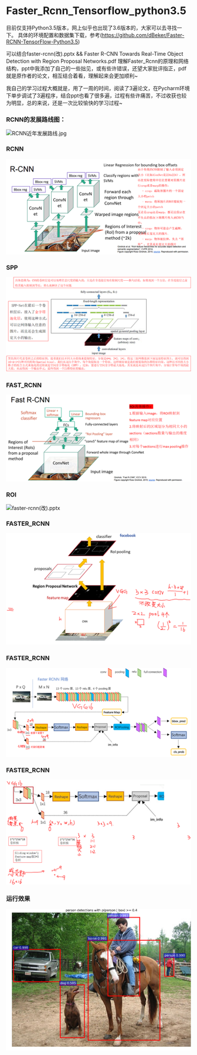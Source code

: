 # Faster_Rcnn_Tensorflow_python3.5
目前仅支持Python3.5版本，网上似乎也出现了3.6版本的，大家可以去寻找一下。
具体的环境配置和数据集下载，参考(https://github.com/dBeker/Faster-RCNN-TensorFlow-Python3.5)

可以结合faster-rcnn(改).pptx && Faster R-CNN Towards Real-Time Object Detection with Region Proposal Networks.pdf 理解Faster_Rcnn的原理和网络结构，ppt中我添加了自己的一些拙见，或有些许错误，还望大家批评指正，pdf就是原作者的论文，相互结合着看，理解起来会更加顺利~

我自己的学习过程大概就是，用了一周的时间，阅读了3遍论文，在Pycharm环境下单步调试了3遍程序，结合ppt也看了很多遍，过程有些许痛苦，不过收获也较为明显，总的来说，还是一次比较愉快的学习过程~

### RCNN的发展路线图：
![RCNN近年发展路线.jpg](https://github.com/ztoString/Faster_Rcnn_Tensorflow_python3.5/raw/master/RCNN近年发展路线.jpg)

### RCNN
![faster-rcnn(改).pptx](https://github.com/ztoString/ImageRepository/raw/master/Faster_Rcnn_Tensorflow_python3.5/RCNN.png)

### SPP
![faster-rcnn(改).pptx](https://github.com/ztoString/ImageRepository/raw/master/Faster_Rcnn_Tensorflow_python3.5/SPP.png)

### FAST_RCNN
![faster-rcnn(改).pptx](https://github.com/ztoString/ImageRepository/raw/master/Faster_Rcnn_Tensorflow_python3.5/Fast_Rcnn.png)

### ROI
![faster-rcnn(改).pptx](https://img-blog.csdn.net/20180511113933913?watermark/2/text/aHR0cHM6Ly9ibG9nLmNzZG4ubmV0L3UwMTE0MzY0Mjk=/font/5a6L5L2T/fontsize/400/fill/I0JBQkFCMA==/dissolve/70)

### FASTER_RCNN
![faster-rcnn(改).pptx](https://github.com/ztoString/ImageRepository/raw/master/Faster_Rcnn_Tensorflow_python3.5/Faster_Rcnn_1.png)

### FASTER_RCNN
![faster-rcnn(改).pptx](https://github.com/ztoString/ImageRepository/raw/master/Faster_Rcnn_Tensorflow_python3.5/Faster_Rcnn_2.png)

### FASTER_RCNN
![faster-rcnn(改).pptx](https://github.com/ztoString/ImageRepository/raw/master/Faster_Rcnn_Tensorflow_python3.5/Faster_Rcnn_3.png)

### 运行效果
![faster-rcnn(改).pptx](https://github.com/ztoString/ImageRepository/raw/master/Faster_Rcnn_Tensorflow_python3.5/004545.jpg)
